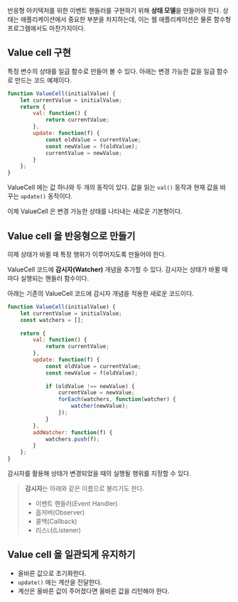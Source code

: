 반응형 아키텍처를 위한 이벤트 핸들러를 구현하기 위해 **상태 모델**을 만들어야 한다.
상태는 애플리케이션에서 중요한 부분을 차지하는데, 이는 웹 애플리케이션은 물론 함수형 프로그램에서도 마찬가지이다.

## Value cell 구현

특정 변수의 상태를 일급 함수로 만들어 볼 수 있다.
아래는 변경 가능한 값을 일급 함수로 만드는 코드 예제이다.

```javascript
function ValueCell(initialValue) {
	let currentValue = initialValue;
	return {
		val: function() {
			return currentValue;
		},
		update: function(f) {
			const oldValue = currentValue;
			const newValue = f(oldValue);
			currentValue = newValue;
		}
	};
}
```

ValueCell 에는 값 하나와 두 개의 동작이 있다.
값을 읽는 `val()` 동작과 현재 값을 바꾸는 `update()` 동작이다.

이제 ValueCell 은 변경 가능한 상태를 나타내는 새로운 기본형이다.

## Value cell 을 반응형으로 만들기

이제 상태가 바뀔 때 특정 행위가 이루어지도록 만들어야 한다.

ValueCell 코드에 **감시자(Watcher)** 개념을 추가할 수 있다.
감시자는 상태가 바뀔 때마다 실행되는 핸들러 함수이다.

아래는 기존의 ValueCell 코드에 감시자 개념을 적용한 새로운 코드이다.

```javascript
function ValueCell(initialValue) {
	let currentValue = initialValue;
	const watchers = [];
	
	return {
		val: function() {
			return currentValue;
		},
		update: function(f) {
			const oldValue = currentValue;
			const newValue = f(oldValue);
			
			if (oldValue !== newValue) {
				currentValue = newValue;
				forEach(watchers, function(watcher) {
					watcher(newValue);
				});
			}
		},
		addWatcher: function(f) {
			watchers.push(f);
		}
	};
}
```

감시자를 활용해 상태가 변경되었을 때의 실행될 행위를 지정할 수 있다.

> **감시자**는 아래와 같은 이름으로 불리기도 한다.
> - 이벤트 핸들러(Event Handler)
> - 옵저버(Observer)
> - 콜백(Callback)
> - 리스너(Listener)

## Value cell 을 일관되게 유지하기

- 올바른 값으로 초기화한다.
- `update()` 에는 계산을 전달한다.
- 계산은 올바른 값이 주어졌다면 올바른 값을 리턴해야 한다.